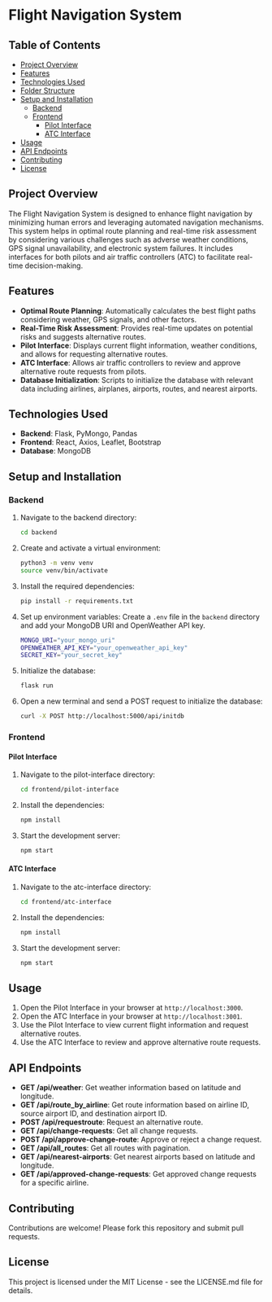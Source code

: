 # Flight Navigation System

## Table of Contents
- [Project Overview](#project-overview)
- [Features](#features)
- [Technologies Used](#technologies-used)
- [Folder Structure](#folder-structure)
- [Setup and Installation](#setup-and-installation)
  - [Backend](#backend)
  - [Frontend](#frontend)
    - [Pilot Interface](#pilot-interface)
    - [ATC Interface](#atc-interface)
- [Usage](#usage)
- [API Endpoints](#api-endpoints)
- [Contributing](#contributing)
- [License](#license)

## Project Overview
The Flight Navigation System is designed to enhance flight navigation by minimizing human errors and leveraging automated navigation mechanisms. This system helps in optimal route planning and real-time risk assessment by considering various challenges such as adverse weather conditions, GPS signal unavailability, and electronic system failures. It includes interfaces for both pilots and air traffic controllers (ATC) to facilitate real-time decision-making.

## Features
- **Optimal Route Planning**: Automatically calculates the best flight paths considering weather, GPS signals, and other factors.
- **Real-Time Risk Assessment**: Provides real-time updates on potential risks and suggests alternative routes.
- **Pilot Interface**: Displays current flight information, weather conditions, and allows for requesting alternative routes.
- **ATC Interface**: Allows air traffic controllers to review and approve alternative route requests from pilots.
- **Database Initialization**: Scripts to initialize the database with relevant data including airlines, airplanes, airports, routes, and nearest airports.

## Technologies Used
- **Backend**: Flask, PyMongo, Pandas
- **Frontend**: React, Axios, Leaflet, Bootstrap
- **Database**: MongoDB

## Setup and Installation

### Backend

1. Navigate to the backend directory:
    ```bash
    cd backend
    ```

2. Create and activate a virtual environment:
    ```bash
    python3 -m venv venv
    source venv/bin/activate
    ```

3. Install the required dependencies:
    ```bash
    pip install -r requirements.txt
    ```

4. Set up environment variables:
    Create a `.env` file in the `backend` directory and add your MongoDB URI and OpenWeather API key.
    ```bash
    MONGO_URI="your_mongo_uri"
    OPENWEATHER_API_KEY="your_openweather_api_key"
    SECRET_KEY="your_secret_key"
    ```

5. Initialize the database:
    ```bash
    flask run
    ```

6. Open a new terminal and send a POST request to initialize the database:
    ```bash
    curl -X POST http://localhost:5000/api/initdb
    ```

### Frontend

#### Pilot Interface

1. Navigate to the pilot-interface directory:
    ```bash
    cd frontend/pilot-interface
    ```

2. Install the dependencies:
    ```bash
    npm install
    ```

3. Start the development server:
    ```bash
    npm start
    ```

#### ATC Interface

1. Navigate to the atc-interface directory:
    ```bash
    cd frontend/atc-interface
    ```

2. Install the dependencies:
    ```bash
    npm install
    ```

3. Start the development server:
    ```bash
    npm start
    ```

## Usage

1. Open the Pilot Interface in your browser at `http://localhost:3000`.
2. Open the ATC Interface in your browser at `http://localhost:3001`.
3. Use the Pilot Interface to view current flight information and request alternative routes.
4. Use the ATC Interface to review and approve alternative route requests.

## API Endpoints

- **GET /api/weather**: Get weather information based on latitude and longitude.
- **GET /api/route_by_airline**: Get route information based on airline ID, source airport ID, and destination airport ID.
- **POST /api/requestroute**: Request an alternative route.
- **GET /api/change-requests**: Get all change requests.
- **POST /api/approve-change-route**: Approve or reject a change request.
- **GET /api/all_routes**: Get all routes with pagination.
- **GET /api/nearest-airports**: Get nearest airports based on latitude and longitude.
- **GET /api/approved-change-requests**: Get approved change requests for a specific airline.

## Contributing

Contributions are welcome! Please fork this repository and submit pull requests.

## License

This project is licensed under the MIT License - see the LICENSE.md file for details.

